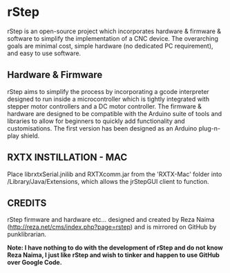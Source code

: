 rStep
=====

rStep is an open-source project which incorporates hardware & firmware & software to simplify the implementation 
of a CNC device. The overarching goals are minimal cost, simple hardware (no dedicated PC requirement), and easy 
to use software.

Hardware & Firmware
-------------------
rStep aims to simplify the process by incorporating a gcode interpreter designed to run inside a microcontroller 
which is tightly integrated with stepper motor controllers and a DC motor controller. The firmware & hardware are 
designed to be compatible with the Arduino suite of tools and libraries to allow for beginners to quickly add 
functionality and customisations. The first version has been designed as an Arduino plug-n-play shield. 

RXTX INSTILLATION - MAC
-----------------------
Place librxtxSerial.jnilib and RXTXcomm.jar from the 'RXTX-Mac' folder into /Library/Java/Extensions, which allows 
the jrStepGUI client to function.

CREDITS
-------
rStep firmware and hardware etc… designed and created by Reza Naima (http://reza.net/cms/index.php?page=rstep) and 
is mirrored on GitHub by punklibrarian.
 
**Note: I have nothing to do with the development of rStep and do not know Reza Naima, I just like rStep and wish to
tinker and happen to use GitHub over Google Code.**